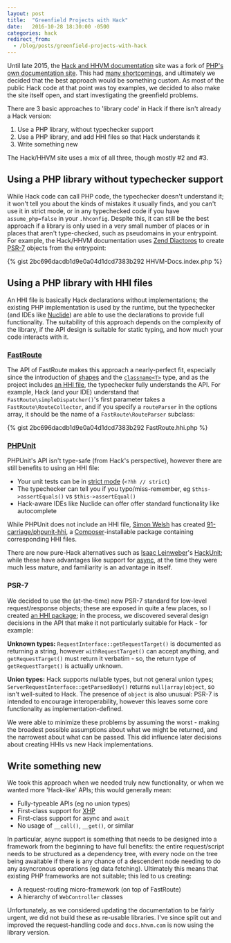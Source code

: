 ```yaml
---
layout: post
title:  "Greenfield Projects with Hack"
date:   2016-10-28 18:30:00 -0500
categories: hack
redirect_from:
  - /blog/posts/greenfield-projects-with-hack
---
```


Until late 2015, the [Hack and HHVM documentation](https://docs.hhvm.com)
site was a fork of [PHP's own documentation site](https://docs.php.net). This had
[many shortcomings](http://hhvm.com/blog/10925/improved-user-documentation), and
ultimately we decided that the best approach would be something
custom. As most of the public Hack code at that point was toy
examples, we decided to also make the site itself open, and start
investigating the greenfield problems.
        
There are 3 basic approaches to 'library code' in Hack if there isn't
already a Hack version:

1. Use a PHP library, without typechecker support
2. Use a PHP library, and add HHI files so that Hack understands it
3. Write something new

The Hack/HHVM site uses a mix of all three, though mostly #2 and #3.

## Using a PHP library without typechecker support

While Hack code can call PHP code, the typechecker doesn't understand
it; it won't tell you about the kinds of mistakes it usually finds,
and you can't use it in strict mode, or in any typechecked code if you
have `assume_php=false` in your `.hhconfig`. Despite this, it can still
be the best approach if a library is only used in a very small number of places or in places that aren't
type-checked, such as pseudomains in your entrypoint. For example,
the Hack/HHVM documentation uses
[Zend Diactoros](https://github.com/zendframework/zend-diactoros)
to create [PSR-7](http://www.php-fig.org/psr/psr-7/) objects from the entrypoint:

{% gist 2bc696dacdb1d9e0a04d1dcd7383b292 HHVM-Docs.index.php %}

## Using a PHP library with HHI files
          
An HHI file is basically Hack declarations without implementations;
the existing PHP implementation is used by the runtime, but the
typechecker (and IDEs like [Nuclide](https://nuclide.io))
are able to use the declarations to provide full functionality. The
suitability of this approach depends on the complexity of the library,
if the API design is suitable for static typing, and how much your
code interacts with it.

### [FastRoute](https://github.com/nikic/FastRoute/)

The API of FastRoute makes this approach a nearly-perfect fit,
especially since the introduction of
[shapes](https://docs.hhvm.com/hack/shapes/introduction)
and the
[`classname<T>`](https://docs.hhvm.com/hack/types/type-system#type-aliases__classname)
type, and as the project includes
[an HHI file](https://github.com/nikic/FastRoute/blob/master/FastRoute.hhi),
the typechecker fully understands the API. For example, Hack (and your IDE) understand
that `FastRoute\simpleDispatcher()`'s first parameter
takes a `FastRoute\RouteCollector`, and if you specify
a `routeParser` in the options array, it should be the name
of a `FastRoute\RouteParser` subclass:

{% gist 2bc696dacdb1d9e0a04d1dcd7383b292 FastRoute.hhi.php %}

### [PHPUnit](https://phpunit.de/])

PHPUnit's API isn't type-safe (from Hack's perspective), however there
are still benefits to using an HHI file:

* Your unit tests can be in [strict mode](https://docs.hhvm.com/hack/typechecker/modes)
  (`<?hh // strict`)
* The typechecker can tell you if you typo/miss-remember, eg `$this->assertEquals()` vs
  `$this->assertEqual()`
* Hack-aware IDEs like Nuclide can offer offer standard functionality like autocomplete

While PHPUnit does not include an HHI file,
[Simon Welsh](https://coding.simon.geek.nz/) has created
[91-carriage/phpunit-hhi](https://git.simon.geek.nz/91-carriage/phpunit-hhi), a
[Composer](https://getcomposer.org/)-installable package
containing corresponding HHI files.

There are now pure-Hack alternatives such as
[Isaac Leinweber](https://github.com/kilahm)'s
[HackUnit](https://github.com/HackPack/HackUnit); while these have
advantages like support for [async](https://docs.hhvm.com/hack/async/introduction), at
the time they were much less mature, and familiarity is an
advantage in itself.

### PSR-7

We decided to use the (at-the-time) new PSR-7 standard for low-level
request/response objects; these are exposed in quite a few places,
so I created
[an HHI package](https://github.com/fredemmott/psr7-http-message-hhi);
in the process, we discovered several design decisions in the API that
make it not particularly suitable for Hack - for example:

**Unknown types:** `RequestInterface::getRequestTarget()` is
documented as returning a string, however `withRequestTarget()`
can accept anything, and `getRequestTarget()` must return it verbatim - so, the
return type of `getRequestTarget()` is actually unknown.

**Union types:** Hack supports nullable types, but not general union types;
`ServerRequestInterface::getParsedBody()` returns
`null|array|object`, so isn't well-suited to Hack. The
presence of `object` is also unusual: PSR-7 is intended
to encourage interoperability, however this leaves some core
functionality as implementation-defined.

We were able to minimize these problems by assuming the worst -
making the broadest possible assumptions about what we might be
returned, and the narrowest about what can be passed. This did
influence later decisions about creating HHIs vs new Hack
implementations.

## Write something new

We took this approach when we needed truly new functionality, or when
we wanted more 'Hack-like' APIs; this would generally mean:

* Fully-typeable APIs (eg no union types)
* First-class support for [XHP](https://docs.hhvm.com/hack/XHP/introduction)
* First-class support for async and `await`
* No usage of `__call()`, `__get()`, or similar

In particular, async support is something that needs to be designed
into a framework from the beginning to have full benefits: the entire
request/script needs to be structured as a dependency tree, with
every node on the tree being awaitable if there is any chance of a
descendent node needing to do any asyncronous operations (eg data
fetching). Ultimately this means that existing PHP frameworks are not
suitable; this led to us creating:

* A request-routing micro-framework (on top of FastRoute)
* A hierarchy of `WebController` classes

Unfortunately, as we considered updating the documentation to be
fairly urgent, we did not build these as re-usable libraries. I've
since split out and improved the request-handling code and
`docs.hhvm.com` is now using the library version.

